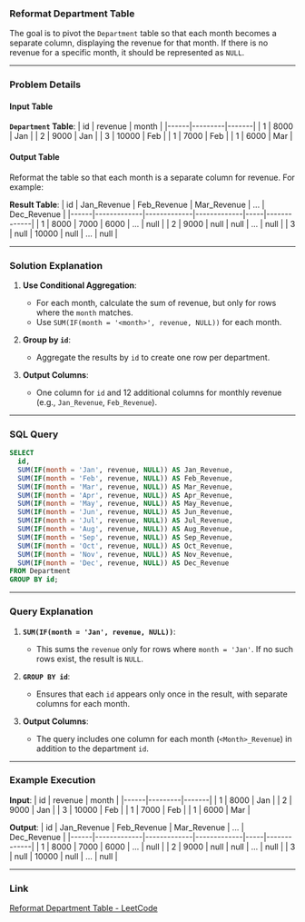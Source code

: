 ### **Reformat Department Table**

The goal is to pivot the `Department` table so that each month becomes a separate column, displaying the revenue for that month. If there is no revenue for a specific month, it should be represented as `NULL`.

---

### **Problem Details**

#### **Input Table**

**`Department` Table**:
| id   | revenue | month |
|------|---------|-------|
| 1    | 8000    | Jan   |
| 2    | 9000    | Jan   |
| 3    | 10000   | Feb   |
| 1    | 7000    | Feb   |
| 1    | 6000    | Mar   |

#### **Output Table**

Reformat the table so that each month is a separate column for revenue. For example:

**Result Table**:
| id   | Jan_Revenue | Feb_Revenue | Mar_Revenue | ... | Dec_Revenue |
|------|-------------|-------------|-------------|-----|-------------|
| 1    | 8000        | 7000        | 6000        | ... | null        |
| 2    | 9000        | null        | null        | ... | null        |
| 3    | null        | 10000       | null        | ... | null        |

---

### **Solution Explanation**

1. **Use Conditional Aggregation**:
   - For each month, calculate the sum of revenue, but only for rows where the `month` matches.
   - Use `SUM(IF(month = '<month>', revenue, NULL))` for each month.

2. **Group by `id`**:
   - Aggregate the results by `id` to create one row per department.

3. **Output Columns**:
   - One column for `id` and 12 additional columns for monthly revenue (e.g., `Jan_Revenue`, `Feb_Revenue`).

---

### **SQL Query**

```sql
SELECT
  id,
  SUM(IF(month = 'Jan', revenue, NULL)) AS Jan_Revenue,
  SUM(IF(month = 'Feb', revenue, NULL)) AS Feb_Revenue,
  SUM(IF(month = 'Mar', revenue, NULL)) AS Mar_Revenue,
  SUM(IF(month = 'Apr', revenue, NULL)) AS Apr_Revenue,
  SUM(IF(month = 'May', revenue, NULL)) AS May_Revenue,
  SUM(IF(month = 'Jun', revenue, NULL)) AS Jun_Revenue,
  SUM(IF(month = 'Jul', revenue, NULL)) AS Jul_Revenue,
  SUM(IF(month = 'Aug', revenue, NULL)) AS Aug_Revenue,
  SUM(IF(month = 'Sep', revenue, NULL)) AS Sep_Revenue,
  SUM(IF(month = 'Oct', revenue, NULL)) AS Oct_Revenue,
  SUM(IF(month = 'Nov', revenue, NULL)) AS Nov_Revenue,
  SUM(IF(month = 'Dec', revenue, NULL)) AS Dec_Revenue
FROM Department
GROUP BY id;
```

---

### **Query Explanation**

1. **`SUM(IF(month = 'Jan', revenue, NULL))`**:
   - This sums the `revenue` only for rows where `month = 'Jan'`. If no such rows exist, the result is `NULL`.

2. **`GROUP BY id`**:
   - Ensures that each `id` appears only once in the result, with separate columns for each month.

3. **Output Columns**:
   - The query includes one column for each month (`<Month>_Revenue`) in addition to the department `id`.

---

### **Example Execution**

**Input**:
| id   | revenue | month |
|------|---------|-------|
| 1    | 8000    | Jan   |
| 2    | 9000    | Jan   |
| 3    | 10000   | Feb   |
| 1    | 7000    | Feb   |
| 1    | 6000    | Mar   |

**Output**:
| id   | Jan_Revenue | Feb_Revenue | Mar_Revenue | ... | Dec_Revenue |
|------|-------------|-------------|-------------|-----|-------------|
| 1    | 8000        | 7000        | 6000        | ... | null        |
| 2    | 9000        | null        | null        | ... | null        |
| 3    | null        | 10000       | null        | ... | null        |

---

### **Link**
[Reformat Department Table - LeetCode](https://leetcode.com/problems/reformat-department-table/)
